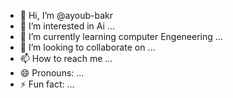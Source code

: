 - 👋 Hi, I’m @ayoub-bakr 
- 👀 I’m interested in Ai ...
- 🌱 I’m currently learning computer Engeneering ...
- 💞️ I’m looking to collaborate on ...
- 📫 How to reach me ...
- 😄 Pronouns: ...
- ⚡ Fun fact: ...

<!---
ayoub-bakr/ayoub-bakr is a ✨ special ✨ repository because its `README.md` (this file) appears on your GitHub profile.
You can click the Preview link to take a look at your changes.
--->
